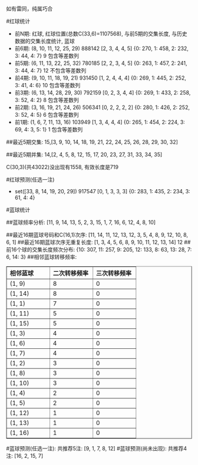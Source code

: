 <!-- 
.. title: 双色球2010038期(2010-04-06)数据分析报告
.. slug: slott-2010038-2010-04-06-report
.. date: 2010-04-07 08:00:00 UTC+08:00
.. tags: Lottery
.. link: 
.. description: 
.. type: text
-->

如有雷同，纯属巧合

<!-- TEASER_END-->

#红球统计

- 前N期: 红球, 红球位置(总数C(33,6)=1107568), 与前5期的交集长度, 与历史数据的交集长度统计, 蓝球
- 前6期: (8, 10, 11, 12, 25, 29) 888142 [2, 3, 4, 4, 5] {0: 270, 1: 458, 2: 232, 3: 44, 4: 7} 9 包含等差数列
- 前5期: (6, 11, 13, 22, 25, 32) 780185 [2, 2, 3, 4, 5] {0: 263, 1: 457, 2: 241, 3: 44, 4: 7} 12 不包含等差数列
- 前4期: (9, 10, 11, 18, 19, 21) 931450 [1, 2, 4, 4, 4] {0: 269, 1: 445, 2: 252, 3: 41, 4: 6} 10 包含等差数列
- 前3期: (6, 13, 14, 28, 29, 30) 792159 [0, 2, 3, 4, 4] {0: 269, 1: 433, 2: 258, 3: 52, 4: 2} 8 包含等差数列
- 前2期: (3, 16, 19, 21, 24, 26) 506341 [0, 2, 2, 2, 2] {0: 280, 1: 426, 2: 252, 3: 52, 4: 5} 6 包含等差数列
- 前1期: (1, 6, 7, 11, 13, 16) 103949 [1, 3, 4, 4, 4] {0: 265, 1: 454, 2: 224, 3: 69, 4: 3, 5: 1} 1 包含等差数列

##最近5期交集:
15,[3, 9, 10, 14, 18, 19, 21, 22, 24, 25, 26, 28, 29, 30, 32]

##最近5期并集:
14,[2, 4, 5, 8, 12, 15, 17, 20, 23, 27, 31, 33, 34, 35]

C(30,3)(共43022)没出现有1558, 
有效长度是719

#红球预测(任选一注)

- set([33, 8, 14, 19, 20, 29]) 917547 [0, 1, 3, 3, 3] {0: 283, 1: 435, 2: 234, 3: 61, 4: 4}

#蓝球统计

##蓝球频率分析:
[11, 9, 14, 13, 5, 2, 3, 15, 1, 7, 16, 6, 12, 4, 8, 10]

##最近16期蓝球号码和C(16,1)次序:
[11, 14, 11, 12, 13, 12, 3, 5, 4, 8, 9, 12, 10, 8, 6, 1]
##最近16期蓝球次序无重复长度:
[1, 3, 4, 5, 6, 8, 9, 10, 11, 12, 13, 14] 12
##前16个球的交集长度频次分布:
{10: 307, 11: 257, 9: 205, 12: 133, 8: 63, 13: 28, 7: 6, 14: 3}
##相邻蓝球转移频率:
<table border="1" class="table table-striped dataframe">
  <thead>
    <tr style="text-align: left;">
      <th style="min-width: 100px;">相邻蓝球</th>
      <th style="min-width: 100px;">二次转移频率</th>
      <th style="min-width: 100px;">三次转移频率</th>
    </tr>
  </thead>
  <tbody>
    <tr>
      <td>  (1, 9)</td>
      <td> 8</td>
      <td> 0</td>
    </tr>
    <tr>
      <td> (1, 14)</td>
      <td> 8</td>
      <td> 0</td>
    </tr>
    <tr>
      <td>  (1, 1)</td>
      <td> 7</td>
      <td> 0</td>
    </tr>
    <tr>
      <td> (1, 11)</td>
      <td> 5</td>
      <td> 0</td>
    </tr>
    <tr>
      <td> (1, 15)</td>
      <td> 5</td>
      <td> 0</td>
    </tr>
    <tr>
      <td>  (1, 3)</td>
      <td> 4</td>
      <td> 0</td>
    </tr>
    <tr>
      <td>  (1, 6)</td>
      <td> 4</td>
      <td> 0</td>
    </tr>
    <tr>
      <td>  (1, 7)</td>
      <td> 4</td>
      <td> 0</td>
    </tr>
    <tr>
      <td>  (1, 2)</td>
      <td> 3</td>
      <td> 0</td>
    </tr>
    <tr>
      <td>  (1, 8)</td>
      <td> 3</td>
      <td> 0</td>
    </tr>
    <tr>
      <td> (1, 10)</td>
      <td> 3</td>
      <td> 0</td>
    </tr>
    <tr>
      <td>  (1, 4)</td>
      <td> 2</td>
      <td> 0</td>
    </tr>
    <tr>
      <td>  (1, 5)</td>
      <td> 2</td>
      <td> 0</td>
    </tr>
    <tr>
      <td> (1, 12)</td>
      <td> 1</td>
      <td> 0</td>
    </tr>
    <tr>
      <td> (1, 13)</td>
      <td> 1</td>
      <td> 0</td>
    </tr>
    <tr>
      <td> (1, 16)</td>
      <td> 1</td>
      <td> 0</td>
    </tr>
  </tbody>
</table>
#蓝球预测(任选一注):
共推荐5注: [9, 1, 7, 8, 12]
#蓝球预测(尚未出现):
共推荐4注: [16, 2, 15, 7]

